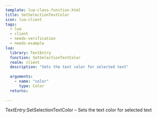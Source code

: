 ```yaml
---
template: lua-class-function.html
title: SetSelectionTextColor
icon: lua-client
tags:
  - lua
  - client
  - needs-verification
  - needs-example
lua:
  library: TextEntry
  function: SetSelectionTextColor
  realm: client
  description: "Sets the text color for selected text"
  
  arguments:
    - name: "color"
      type: Color
  returns:
    
---
```


<div class="lua__search__keywords">
TextEntry:SetSelectionTextColor &#x2013; Sets the text color for selected text
</div>
